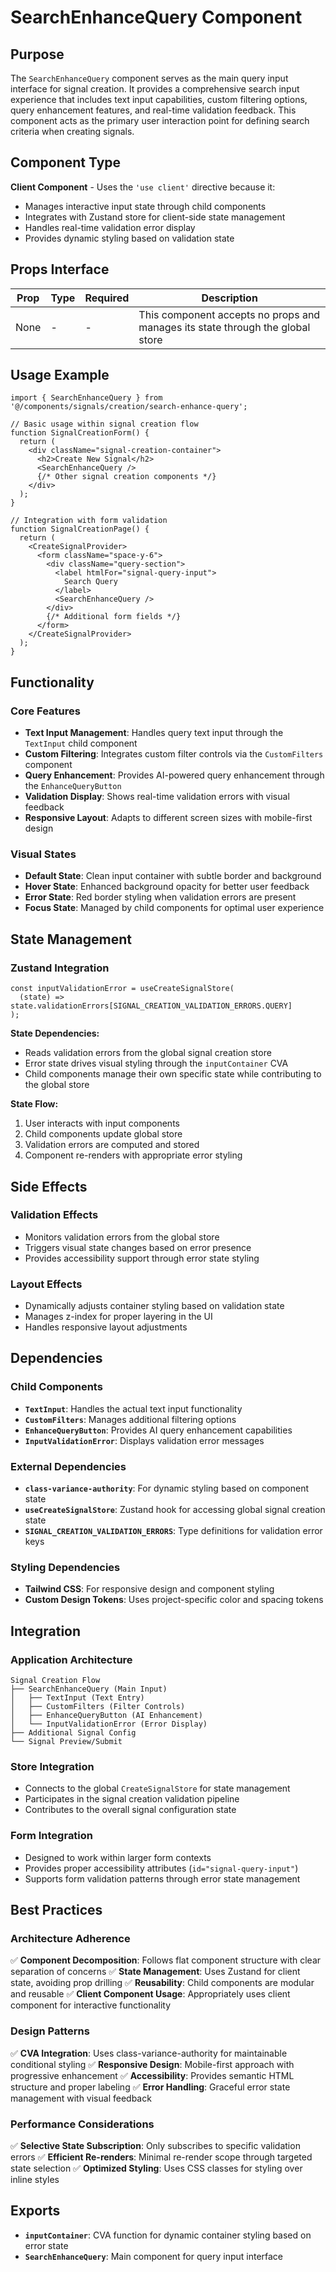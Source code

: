 # SearchEnhanceQuery Component

## Purpose

The `SearchEnhanceQuery` component serves as the main query input interface for signal creation. It provides a comprehensive search input experience that includes text input capabilities, custom filtering options, query enhancement features, and real-time validation feedback. This component acts as the primary user interaction point for defining search criteria when creating signals.

## Component Type

**Client Component** - Uses the `'use client'` directive because it:
- Manages interactive input state through child components
- Integrates with Zustand store for client-side state management
- Handles real-time validation error display
- Provides dynamic styling based on validation state

## Props Interface

| Prop | Type | Required | Description |
|------|------|----------|-------------|
| None | - | - | This component accepts no props and manages its state through the global store |

## Usage Example

```tsx
import { SearchEnhanceQuery } from '@/components/signals/creation/search-enhance-query';

// Basic usage within signal creation flow
function SignalCreationForm() {
  return (
    <div className="signal-creation-container">
      <h2>Create New Signal</h2>
      <SearchEnhanceQuery />
      {/* Other signal creation components */}
    </div>
  );
}

// Integration with form validation
function SignalCreationPage() {
  return (
    <CreateSignalProvider>
      <form className="space-y-6">
        <div className="query-section">
          <label htmlFor="signal-query-input">
            Search Query
          </label>
          <SearchEnhanceQuery />
        </div>
        {/* Additional form fields */}
      </form>
    </CreateSignalProvider>
  );
}
```

## Functionality

### Core Features
- **Text Input Management**: Handles query text input through the `TextInput` child component
- **Custom Filtering**: Integrates custom filter controls via the `CustomFilters` component
- **Query Enhancement**: Provides AI-powered query enhancement through the `EnhanceQueryButton`
- **Validation Display**: Shows real-time validation errors with visual feedback
- **Responsive Layout**: Adapts to different screen sizes with mobile-first design

### Visual States
- **Default State**: Clean input container with subtle border and background
- **Hover State**: Enhanced background opacity for better user feedback
- **Error State**: Red border styling when validation errors are present
- **Focus State**: Managed by child components for optimal user experience

## State Management

### Zustand Integration
```tsx
const inputValidationError = useCreateSignalStore(
  (state) => state.validationErrors[SIGNAL_CREATION_VALIDATION_ERRORS.QUERY]
);
```

**State Dependencies:**
- Reads validation errors from the global signal creation store
- Error state drives visual styling through the `inputContainer` CVA
- Child components manage their own specific state while contributing to the global store

**State Flow:**
1. User interacts with input components
2. Child components update global store
3. Validation errors are computed and stored
4. Component re-renders with appropriate error styling

## Side Effects

### Validation Effects
- Monitors validation errors from the global store
- Triggers visual state changes based on error presence
- Provides accessibility support through error state styling

### Layout Effects
- Dynamically adjusts container styling based on validation state
- Manages z-index for proper layering in the UI
- Handles responsive layout adjustments

## Dependencies

### Child Components
- **`TextInput`**: Handles the actual text input functionality
- **`CustomFilters`**: Manages additional filtering options
- **`EnhanceQueryButton`**: Provides AI query enhancement capabilities
- **`InputValidationError`**: Displays validation error messages

### External Dependencies
- **`class-variance-authority`**: For dynamic styling based on component state
- **`useCreateSignalStore`**: Zustand hook for accessing global signal creation state
- **`SIGNAL_CREATION_VALIDATION_ERRORS`**: Type definitions for validation error keys

### Styling Dependencies
- **Tailwind CSS**: For responsive design and component styling
- **Custom Design Tokens**: Uses project-specific color and spacing tokens

## Integration

### Application Architecture
```
Signal Creation Flow
├── SearchEnhanceQuery (Main Input)
│   ├── TextInput (Text Entry)
│   ├── CustomFilters (Filter Controls)
│   ├── EnhanceQueryButton (AI Enhancement)
│   └── InputValidationError (Error Display)
├── Additional Signal Config
└── Signal Preview/Submit
```

### Store Integration
- Connects to the global `CreateSignalStore` for state management
- Participates in the signal creation validation pipeline
- Contributes to the overall signal configuration state

### Form Integration
- Designed to work within larger form contexts
- Provides proper accessibility attributes (`id="signal-query-input"`)
- Supports form validation patterns through error state management

## Best Practices

### Architecture Adherence
✅ **Component Decomposition**: Follows flat component structure with clear separation of concerns
✅ **State Management**: Uses Zustand for client state, avoiding prop drilling
✅ **Reusability**: Child components are modular and reusable
✅ **Client Component Usage**: Appropriately uses client component for interactive functionality

### Design Patterns
✅ **CVA Integration**: Uses class-variance-authority for maintainable conditional styling
✅ **Responsive Design**: Mobile-first approach with progressive enhancement
✅ **Accessibility**: Provides semantic HTML structure and proper labeling
✅ **Error Handling**: Graceful error state management with visual feedback

### Performance Considerations
✅ **Selective State Subscription**: Only subscribes to specific validation errors
✅ **Efficient Re-renders**: Minimal re-render scope through targeted state selection
✅ **Optimized Styling**: Uses CSS classes for styling over inline styles

## Exports

- **`inputContainer`**: CVA function for dynamic container styling based on error state
- **`SearchEnhanceQuery`**: Main component for query input interface